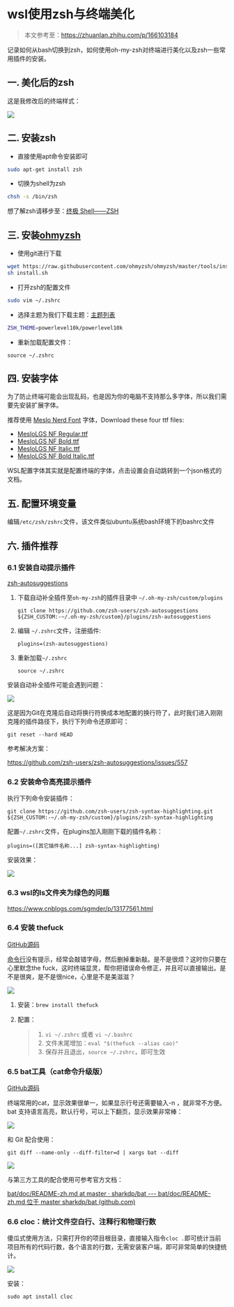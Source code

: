 # wsl使用zsh与终端美化

> 本文参考至：https://zhuanlan.zhihu.com/p/166103184

记录如何从bash切换到zsh，如何使用oh-my-zsh对终端进行美化以及zsh一些常用插件的安装。

## 一. 美化后的zsh

这是我修改后的终端样式：

![](../../../%E5%B7%A5%E5%85%B7%E4%BD%BF%E7%94%A8/%E5%85%B6%E5%AE%83%E5%B7%A5%E5%85%B7/images/2.png)


## 二. 安装zsh

- 直接使用apt命令安装即可

```bash
sudo apt-get install zsh
```

- 切换为shell为zsh

```bash
chsh -s /bin/zsh
```

想了解zsh请移步至：[终极 Shell——ZSH](https://www.cnblogs.com/dhcn/p/11666845.html)

## 三. 安装[ohmyzsh](https://github.com/ohmyzsh/ohmyzsh)

- 使用git进行下载

```bash
wget https://raw.githubusercontent.com/ohmyzsh/ohmyzsh/master/tools/install.sh
sh install.sh
```

- 打开zsh的配置文件

```bash
sudo vim ~/.zshrc
```

- 选择主题为我们下载主题：[主题列表](https://github.com/ohmyzsh/ohmyzsh/wiki/Themes)

```bash
ZSH_THEME=powerlevel10k/powerlevel10k
```

- 重新加载配置文件：

```shell
source ~/.zshrc
```

## 四. 安装字体

为了防止终端可能会出现乱码，也是因为你的电脑不支持那么多字体，所以我们需要先安装扩展字体。

推荐使用 [Meslo Nerd Font](https://link.zhihu.com/?target=https%3A//github.com/romkatv/powerlevel10k%23meslo-nerd-font-patched-for-powerlevel10k) 字体，Download these four ttf files:

- [MesloLGS NF Regular.ttf](https://link.zhihu.com/?target=https%3A//github.com/romkatv/powerlevel10k-media/raw/master/MesloLGS%2520NF%2520Regular.ttf)
- [MesloLGS NF Bold.ttf](https://link.zhihu.com/?target=https%3A//github.com/romkatv/powerlevel10k-media/raw/master/MesloLGS%2520NF%2520Bold.ttf)
- [MesloLGS NF Italic.ttf](https://link.zhihu.com/?target=https%3A//github.com/romkatv/powerlevel10k-media/raw/master/MesloLGS%2520NF%2520Italic.ttf)
- [MesloLGS NF Bold Italic.ttf](https://link.zhihu.com/?target=https%3A//github.com/romkatv/powerlevel10k-media/raw/master/MesloLGS%2520NF%2520Bold%2520Italic.ttf)

WSL配置字体其实就是配置终端的字体，点击设置会自动跳转到一个json格式的文档。

## 五. 配置环境变量

编辑`/etc/zsh/zshrc`文件，该文件类似ubuntu系统bash环境下的bashrc文件

## 六. 插件推荐

### 6.1 安装自动提示插件

[zsh-autosuggestions](https://github.com/zsh-users/zsh-autosuggestions)

1. 下载自动补全插件至`oh-my-zsh`的插件目录中  `~/.oh-my-zsh/custom/plugins`

   ```shell
   git clone https://github.com/zsh-users/zsh-autosuggestions ${ZSH_CUSTOM:-~/.oh-my-zsh/custom}/plugins/zsh-autosuggestions
   ```

2. 编辑 `~/.zshrc`文件，注册插件:

   ```shell
   plugins=(zsh-autosuggestions)
   ```

3. 重新加载`~/.zshrc`

   ```shell
   source ~/.zshrc
   ```

安装自动补全插件可能会遇到问题：

![](../images/3.png)

这是因为Git在克隆后自动将换行符换成本地配置的换行符了，此时我们进入刚刚克隆的插件路径下，执行下列命令还原即可：

```shell
git reset --hard HEAD
```

参考解决方案：

https://github.com/zsh-users/zsh-autosuggestions/issues/557

### 6.2 安装命令高亮提示插件

执行下列命令安装插件：

```shell
git clone https://github.com/zsh-users/zsh-syntax-highlighting.git ${ZSH_CUSTOM:-~/.oh-my-zsh/custom}/plugins/zsh-syntax-highlighting
```

配置`~/.zshrc`文件，在plugins加入刚刚下载的插件名称：

```shell
plugins=([其它插件名称...] zsh-syntax-highlighting)
```

安装效果：

![](../images/4.png)

### 6.3 wsl的ls文件夹为绿色的问题

https://www.cnblogs.com/sgmder/p/13177561.html

### 6.4 安装 thefuck

[GitHub源码](https://github.com/nvbn/thefuck)

[命令行](https://so.csdn.net/so/search?q=命令行&spm=1001.2101.3001.7020)没有提示，经常会敲错字母，然后删掉重新敲。是不是很烦？这时你只要在心里默念the fuck，这时终端显灵，帮你把错误命令修正，并且可以直接输出。是不是很爽，是不是很nice，心里是不是美滋滋？

![](../images/1.gif)

1. 安装：`brew install thefuck`

2. 配置：

   > 1. `vi ~/.zshrc` 或者 `vi ~/.bashrc`
   > 2. 文件末尾增加：`eval "$(thefuck --alias cao)"`
   > 3. 保存并且退出，`source ~/.zshrc`，即可生效

### 6.5 bat工具（cat命令升级版）

[GitHub源码](https://github.com/sharkdp/bat)

终端常用的cat，显示效果很单一，如果显示行号还需要输入-n ，就非常不方便。bat 支持语言高亮，默认行号，可以上下翻页，显示效果非常棒：

![](../images/5.png)

和 Git 配合使用：

```shell
git diff --name-only --diff-filter=d | xargs bat --diff
```

![](../images/6.png)

与第三方工具的配合使用可参考官方文档：

[bat/doc/README-zh.md at master · sharkdp/bat --- bat/doc/README-zh.md 位于 master sharkdp/bat (github.com)](https://github.com/sharkdp/bat/blob/master/doc/README-zh.md)

### 6.6 cloc：统计文件空白行、注释行和物理行数

傻瓜式使用方法，只需打开你的项目根目录，直接输入指令`cloc .`即可统计当前项目所有的代码行数，各个语言的行数，无需安装客户端，即可非常简单的快捷统计。

![](../images/7.png)

安装：

```shell
sudo apt install cloc 
```

